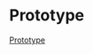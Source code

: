 # Prototype

[Prototype](https://github.com/UsabilityEngineering/RealDealz/blob/main/prototype/RealDealz%20_Prototype.pdf)
